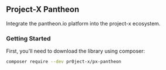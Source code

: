 ## Project-X Pantheon

Integrate the pantheon.io platform into the project-x ecosystem.

### Getting Started

First, you'll need to download the library using composer:

```bash
composer require --dev pr0ject-x/px-pantheon
```
